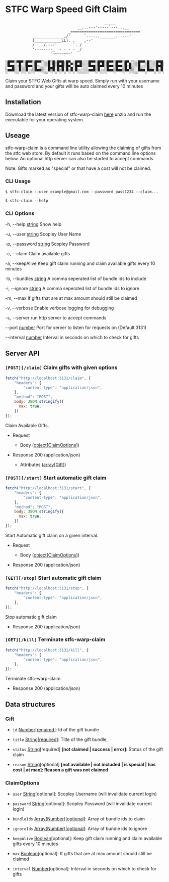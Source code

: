 # STFC Warp Speed Gift Claim

```text
                                            _____
                                __...---'-----`---...__
                            _===============================
            ______________,/'      `---..._______...---'
            (____________LL). .    ,--'
            /    /.---'       `. /
            '--------_  - - - - _/
                    `~~~~~~~~'

░█▀▀░▀█▀░█▀▀░█▀▀░░░█░█░█▀█░█▀▄░█▀█░░░█▀▀░█▀█░█▀▀░█▀▀░█▀▄░░░█▀▀░█░░░█▀█░▀█▀░█▄█
░▀▀█░░█░░█▀▀░█░░░░░█▄█░█▀█░█▀▄░█▀▀░░░▀▀█░█▀▀░█▀▀░█▀▀░█░█░░░█░░░█░░░█▀█░░█░░█░█
░▀▀▀░░▀░░▀░░░▀▀▀░░░▀░▀░▀░▀░▀░▀░▀░░░░░▀▀▀░▀░░░▀▀▀░▀▀▀░▀▀░░░░▀▀▀░▀▀▀░▀░▀░▀▀▀░▀░▀
```

Claim your STFC Web Gifts at warp speed. Simply run with your username and
password and your gifts will be auto claimed every 10 minutes

## Installation

Download the latest version of stfc-warp-claim [here](https://github.com/arschmitz/stfc-warp-claim/archive/refs/heads/main.zip) unzip and run the executable for your operating system.

## Useage

stfc-warp-claim is a command line utility allowing the claiming of gifts from the stfc web store. By default it runs based on the command line options below. An optional http server can also be started to accept commands

Note: Gifts marked as "special" or that have a cost will not be claimed. 

### CLI Usage

  `$ stfc-claim --user example@gmail.com --password pass1234 --claim...`

  `$ stfc-claim --help`

### CLI Options

  -h, --help <u>string</u>       Show help

  -u, --user <u>string</u>       Scopley User Name

  -p, --password <u>string</u>   Scopley Password

  -c, --claim             Claim available gifts

  -a, --keepAlive        Keep gift claim running and claim available gifts
                          every 10 minutes

  -b, --bundles <u>string</u>    A comma seperated list of bundle ids to include

  -i, --ignore <u>string</u>    A comma seperated list of bundle ids to ignore

  -m, --max               If gifts that are at max amount should still be
                          claimed

  -v, --verbose           Enable verbose logging for debugging

  -s, --server             run http server to accept commands

  --port  <u>number</u>           Port for server to listen for requests on (Default 3131)
 
  --interval <u>number</u>        Interval in seconds on which to check for gifts

## Server API

### `[POST][/claim]` Claim gifts with given options

```js
fetch("http://localhost:3131/claim", {
    "headers": {
        "content-type": "application/json",
    },
    "method": "POST",
    body: JSON.stringify({
      max: true,
    })
});
```

Claim Available Gifts.

+ Request

    + Body ([object[ClaimOptions]](#ClaimOptions))

+ Response 200 (application/json)

    + Attributes ([array[Gift]](#Gift))

### `[POST][/start]` Start automatic gift claim

```js
fetch("http://localhost:3131/start", {
    "headers": {
        "content-type": "application/json",
    },
    "method": "POST",
    body: JSON.stringify({
      max: true,
    })
});
```

Start Automatic gift claim on a given interval.

+ Request

    + Body ([object[ClaimOptions]](#ClaimOptions))

+ Response 200 (application/json)

### `[GET][/stop]` Start automatic gift claim

```js
fetch("http://localhost:3131/stop", {
    "headers": {
        "content-type": "application/json",
    },
});
```

Stop automatic gift claim

+ Response 200 (application/json)

### `[GET][/kill]` Terminate stfc-warp-claim

```js
fetch("http://localhost:3131/kill", {
    "headers": {
        "content-type": "application/json",
    },
});
```

Terminate stfc-warp-claim

+ Response 200 (application/json)
## Data structures

### Gift
* `id` <u>Number[required]</u>: Id of the gift bundle

* `title` <u>String[required]</u>: Title of the gift bundle,

* `status` <u>String</u>[required] <b>[not claimed | success | error]</b>: Status of the gift claim

* `reason` <u>String</u>[optional] <b>[not available | not included | is special | has cost | at max]: Reason a gift was not claimed</b> 

### ClaimOptions 

* `user` <u>String</u>[optional]: Scopley Username (will invalidate current login)

* `password` <u>String</u>[optional]: Scopley Password (will invalidate current login)

* `bundleIds` <u>Array(Number)[optional]</u>: Array of bundle ids to claim
* `ignoreIds` <u>Array(Number)[optional]</u>: Array of bundle ids to ignore
* `keepAlive` <u>Boolean</u>[optional]: Keep gift claim running and claim available gifts every 10 minutes
* `max` <u>Boolean</u>[optional]: If gifts that are at max amount should still be claimed
* `interval` <u>Number</u>[optional]: Interval in seconds on which to check for gifts
